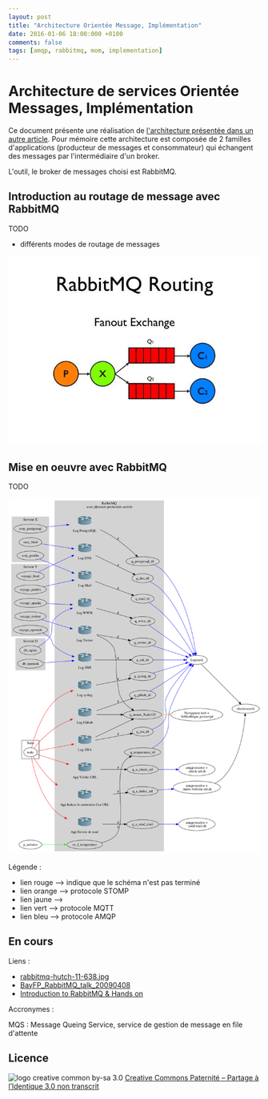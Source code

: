 ```yaml
---
layout: post
title: "Architecture Orientée Message, Implémentation"
date: 2016-01-06 18:00:000 +0100
comments: false
tags: [amqp, rabbitmq, mom, implementation]
---
```


# Architecture de services Orientée Messages, Implémentation

Ce document présente une réalisation de [l'architecture présentée dans un autre article](/2015/12/amqp-mqs-specification/).
Pour mémoire cette architecture est composée de 2 familles d'applications (producteur de messages et consommateur) qui échangent des messages par l'intermédiaire d'un broker. 

L'outil, le broker de messages choisi est RabbitMQ.

## Introduction au routage de message avec RabbitMQ

TODO

* différents modes de routage de messages

![exemple 1](/assets/files/2016/01/rabbitmq-hutch-11-638.jpg)

## Mise en oeuvre avec RabbitMQ

TODO

![schéma d'implémentation](/assets/files/2016/01/mqs-impl.png)

Légende :


* lien rouge --> indique que le schéma n'est pas terminé
* lien orange --> protocole STOMP
* lien jaune -->
* lien vert --> protocole MQTT
* lien bleu --> protocole AMQP

## En cours

Liens :
 
 * [rabbitmq-hutch-11-638.jpg](http://images.google.fr/imgres?imgurl=http%3A%2F%2Fimage.slidesharecdn.com%2Frabbitmqandhutch-130813050114-phpapp01%2F95%2Frabbitmq-hutch-11-638.jpg)
* [BayFP_RabbitMQ_talk_20090408](http://www.rabbitmq.com/resources/BayFP_RabbitMQ_talk_20090408.pdf)
* [Introduction to RabbitMQ & Hands on](http://ambuj4bigdata.blogspot.fr/2015/02/introduction-to-rabbitmq-hands-on.html)

Accronymes : 

MQS : Message Queing Service, service de gestion de message en file d'attente

## Licence

![logo creative common by-sa 3.0](http://i.creativecommons.org/l/by-sa/3.0/88x31.png)
[Creative Commons Paternité – Partage à l’Identique 3.0 non transcrit](http://creativecommons.org/licenses/by-sa/3.0/)
